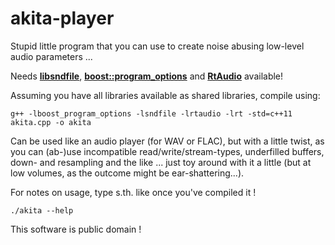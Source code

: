 # akita-player
Stupid little program that you can use to create noise abusing low-level audio parameters ...

Needs [**libsndfile**](https://github.com/erikd/libsndfile), [**boost::program_options**](http://www.boost.org/doc/libs/1_59_0/doc/html/program_options/tutorial.html) and [**RtAudio**](https://github.com/thestk/rtaudio) available!

Assuming you have all libraries available as shared libraries, compile using:

 ```g++ -lboost_program_options -lsndfile -lrtaudio -lrt -std=c++11 akita.cpp -o akita ```

Can be used like an audio player (for WAV or FLAC), but with a little twist, as you can (ab-)use incompatible read/write/stream-types, underfilled buffers, down- and resampling and the like ... just toy around with it a little (but at low volumes, as the outcome might be ear-shattering...).

For notes on usage, type s.th. like once you've compiled it !

```./akita --help```

This software is public domain !
